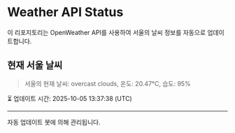 
# Weather API Status

이 리포지토리는 OpenWeather API를 사용하여 서울의 날씨 정보를 자동으로 업데이트합니다.

## 현재 서울 날씨
> 서울의 현재 날씨: overcast clouds, 온도: 20.47°C, 습도: 95%

⏳ 업데이트 시간: 2025-10-05 13:37:38 (UTC)

---
자동 업데이트 봇에 의해 관리됩니다.
